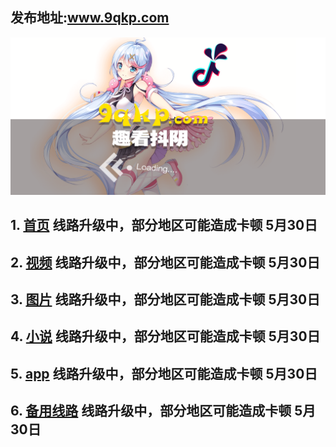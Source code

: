 ## 发布地址:www.9qkp.com

 [ ![Image](bg.png)](http://app.9qkp.com)

## 1.  [首页](http://susen7.com)  线路升级中，部分地区可能造成卡顿 5月30日
## 2.  [视频](http://susen7.com/vod/type/id/1.html) 线路升级中，部分地区可能造成卡顿 5月30日
## 3.  [图片](http://susen7.com/art/type/id/2.html) 线路升级中，部分地区可能造成卡顿 5月30日
## 4.  [小说](http://susen7.com/art/type/id/3.html) 线路升级中，部分地区可能造成卡顿 5月30日
## 5.  [app](http://app.9qkp.com) 线路升级中，部分地区可能造成卡顿 5月30日
## 6.  [备用线路](http://vip.susen7.com) 线路升级中，部分地区可能造成卡顿 5月30日


